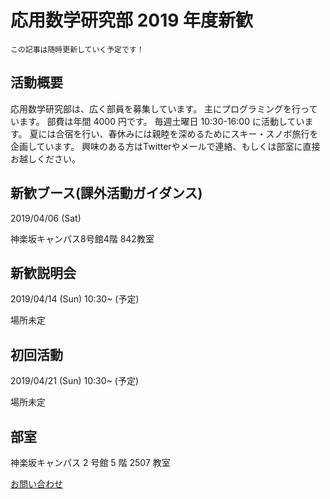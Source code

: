# 応用数学研究部 2019 年度新歓

```info
この記事は随時更新していく予定です！
```

## 活動概要

応用数学研究部は、広く部員を募集しています。
主にプログラミングを行っています。
部費は年間 4000 円です。
毎週土曜日 10:30-16:00 に活動しています。
夏には合宿を行い、春休みには親睦を深めるためにスキー・スノボ旅行を企画しています。
興味のある方はTwitterやメールで連絡、もしくは部室に直接お越しください。

## 新歓ブース(課外活動ガイダンス)

2019/04/06 (Sat)

神楽坂キャンパス8号館4階 842教室

## 新歓説明会

2019/04/14 (Sun) 10:30~ (予定)

場所未定

## 初回活動

2019/04/21 (Sun) 10:30~ (予定)

場所未定

## 部室

神楽坂キャンパス 2 号館 5 階 2507 教室

[お問い合わせ](#contact?pretty)
